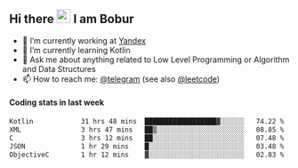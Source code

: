 ## Hi there <img src="https://media.giphy.com/media/hvRJCLFzcasrR4ia7z/giphy.gif" width="25px" height="25px"> I am Bobur

- 💼 I’m currently working at [Yandex](https://yandex.ru/)
- 🌱 I’m currently learning Kotlin
- 💬 Ask me about anything related to Low Level Programming or Algorithm and Data Structures
- 📫 How to reach me: [@telegram](https://t.me/octoant) (see also [@leetcode](https://leetcode.com/octoant/))    

#### Coding stats in last week

<!--START_SECTION:waka-->

```txt
Kotlin            31 hrs 48 mins  ██████████████████▓░░░░░░   74.22 %
XML               3 hrs 47 mins   ██▒░░░░░░░░░░░░░░░░░░░░░░   08.85 %
C                 3 hrs 12 mins   ██░░░░░░░░░░░░░░░░░░░░░░░   07.48 %
JSON              1 hr 29 mins    █░░░░░░░░░░░░░░░░░░░░░░░░   03.48 %
ObjectiveC        1 hr 12 mins    ▓░░░░░░░░░░░░░░░░░░░░░░░░   02.83 %
```

<!--END_SECTION:waka-->
